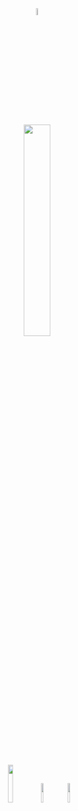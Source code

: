
<div align="center">
<img width="6%" src="https://media2.giphy.com/media/1jgLDGD1Bn27e/giphy.gif"><br>
<img width="33%" src="https://lanyard-profile-readme.vercel.app/api/622069560970969148"/><br>
  <a href="https://uyuyorumstore.com" target="_blank"><img width="14%"src="https://cdn.discordapp.com/attachments/715130970294059088/1044867241201639454/store.png"/></a>
   <a href="https://www.buymeacoffee.com/umcof" target="_blank"><img width="10%" src="https://cdn.discordapp.com/attachments/715130970294059088/1044868358740377650/coffee.png"/></a>
   <a href="https://discord.gg/cf6wkBFeYV" target="_blank"><img width="10%" src="https://cdn.discordapp.com/attachments/715130970294059088/1044855172494532628/discord.png"/></a><br>
</div>

